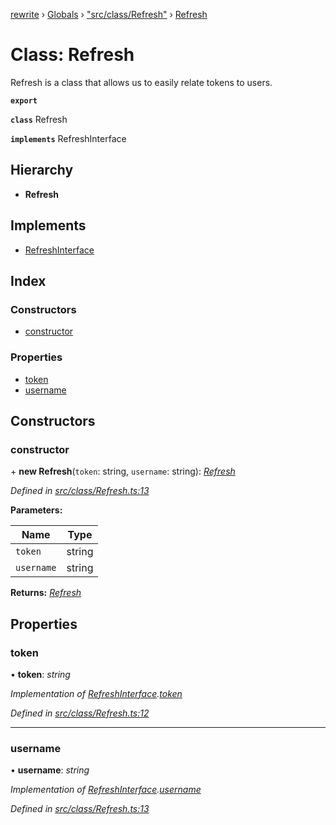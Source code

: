 [rewrite](../README.md) › [Globals](../globals.md) › ["src/class/Refresh"](../modules/_src_class_refresh_.md) › [Refresh](_src_class_refresh_.refresh.md)

# Class: Refresh

Refresh is a class that allows us to easily relate tokens to users.

**`export`** 

**`class`** Refresh

**`implements`** RefreshInterface

## Hierarchy

* **Refresh**

## Implements

* [RefreshInterface](../interfaces/_src_class_refresh_.refreshinterface.md)

## Index

### Constructors

* [constructor](_src_class_refresh_.refresh.md#constructor)

### Properties

* [token](_src_class_refresh_.refresh.md#token)
* [username](_src_class_refresh_.refresh.md#username)

## Constructors

###  constructor

\+ **new Refresh**(`token`: string, `username`: string): *[Refresh](_src_class_refresh_.refresh.md)*

*Defined in [src/class/Refresh.ts:13](https://github.com/Morganb816/JWT-Authentication/blob/e3bc080/src/class/Refresh.ts#L13)*

**Parameters:**

Name | Type |
------ | ------ |
`token` | string |
`username` | string |

**Returns:** *[Refresh](_src_class_refresh_.refresh.md)*

## Properties

###  token

• **token**: *string*

*Implementation of [RefreshInterface](../interfaces/_src_class_refresh_.refreshinterface.md).[token](../interfaces/_src_class_refresh_.refreshinterface.md#token)*

*Defined in [src/class/Refresh.ts:12](https://github.com/Morganb816/JWT-Authentication/blob/e3bc080/src/class/Refresh.ts#L12)*

___

###  username

• **username**: *string*

*Implementation of [RefreshInterface](../interfaces/_src_class_refresh_.refreshinterface.md).[username](../interfaces/_src_class_refresh_.refreshinterface.md#username)*

*Defined in [src/class/Refresh.ts:13](https://github.com/Morganb816/JWT-Authentication/blob/e3bc080/src/class/Refresh.ts#L13)*

